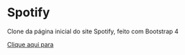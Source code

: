 # Spotify
 Clone da página inicial do site Spotify, feito com Bootstrap 4
 
 [Clique aqui para](https://ziery-dev.github.io/Spotify-clone/)
